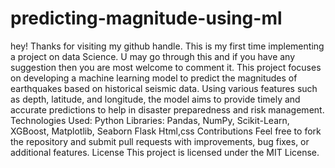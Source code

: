 # predicting-magnitude-using-ml
hey! Thanks for visiting my github handle. This is my first time implementing a project on data Science. U may go through this and if you have any suggestion then you are most welcome to comment it.
This project focuses on developing a machine learning model to predict the magnitudes of earthquakes based on historical seismic data. Using various features such as depth, latitude, and longitude, the model aims to provide timely and accurate predictions to help in disaster preparedness and risk management.
Technologies Used:
Python
Libraries: Pandas, NumPy, Scikit-Learn, XGBoost, Matplotlib, Seaborn
Flask 
Html,css
Contributions
Feel free to fork the repository and submit pull requests with improvements, bug fixes, or additional features.
License
This project is licensed under the MIT License.
